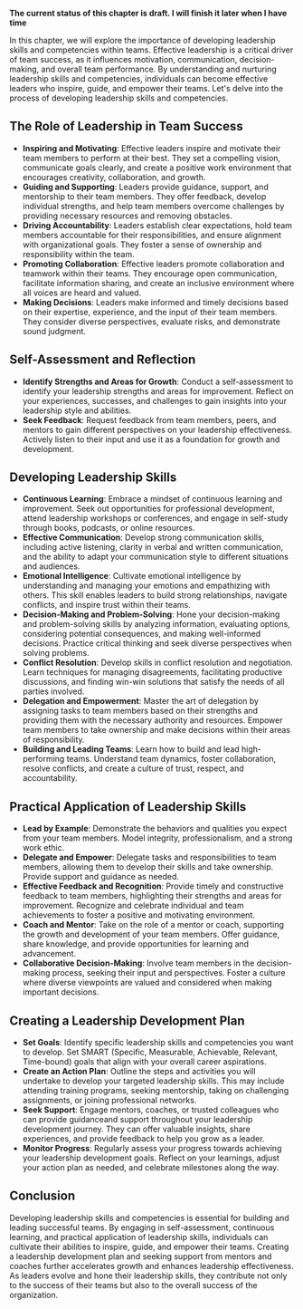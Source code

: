 **The current status of this chapter is draft. I will finish it later when I have time**

In this chapter, we will explore the importance of developing leadership skills and competencies within teams. Effective leadership is a critical driver of team success, as it influences motivation, communication, decision-making, and overall team performance. By understanding and nurturing leadership skills and competencies, individuals can become effective leaders who inspire, guide, and empower their teams. Let's delve into the process of developing leadership skills and competencies.

The Role of Leadership in Team Success
--------------------------------------

* **Inspiring and Motivating**: Effective leaders inspire and motivate their team members to perform at their best. They set a compelling vision, communicate goals clearly, and create a positive work environment that encourages creativity, collaboration, and growth.
* **Guiding and Supporting**: Leaders provide guidance, support, and mentorship to their team members. They offer feedback, develop individual strengths, and help team members overcome challenges by providing necessary resources and removing obstacles.
* **Driving Accountability**: Leaders establish clear expectations, hold team members accountable for their responsibilities, and ensure alignment with organizational goals. They foster a sense of ownership and responsibility within the team.
* **Promoting Collaboration**: Effective leaders promote collaboration and teamwork within their teams. They encourage open communication, facilitate information sharing, and create an inclusive environment where all voices are heard and valued.
* **Making Decisions**: Leaders make informed and timely decisions based on their expertise, experience, and the input of their team members. They consider diverse perspectives, evaluate risks, and demonstrate sound judgment.

Self-Assessment and Reflection
------------------------------

* **Identify Strengths and Areas for Growth**: Conduct a self-assessment to identify your leadership strengths and areas for improvement. Reflect on your experiences, successes, and challenges to gain insights into your leadership style and abilities.
* **Seek Feedback**: Request feedback from team members, peers, and mentors to gain different perspectives on your leadership effectiveness. Actively listen to their input and use it as a foundation for growth and development.

Developing Leadership Skills
----------------------------

* **Continuous Learning**: Embrace a mindset of continuous learning and improvement. Seek out opportunities for professional development, attend leadership workshops or conferences, and engage in self-study through books, podcasts, or online resources.
* **Effective Communication**: Develop strong communication skills, including active listening, clarity in verbal and written communication, and the ability to adapt your communication style to different situations and audiences.
* **Emotional Intelligence**: Cultivate emotional intelligence by understanding and managing your emotions and empathizing with others. This skill enables leaders to build strong relationships, navigate conflicts, and inspire trust within their teams.
* **Decision-Making and Problem-Solving**: Hone your decision-making and problem-solving skills by analyzing information, evaluating options, considering potential consequences, and making well-informed decisions. Practice critical thinking and seek diverse perspectives when solving problems.
* **Conflict Resolution**: Develop skills in conflict resolution and negotiation. Learn techniques for managing disagreements, facilitating productive discussions, and finding win-win solutions that satisfy the needs of all parties involved.
* **Delegation and Empowerment**: Master the art of delegation by assigning tasks to team members based on their strengths and providing them with the necessary authority and resources. Empower team members to take ownership and make decisions within their areas of responsibility.
* **Building and Leading Teams**: Learn how to build and lead high-performing teams. Understand team dynamics, foster collaboration, resolve conflicts, and create a culture of trust, respect, and accountability.

Practical Application of Leadership Skills
------------------------------------------

* **Lead by Example**: Demonstrate the behaviors and qualities you expect from your team members. Model integrity, professionalism, and a strong work ethic.
* **Delegate and Empower**: Delegate tasks and responsibilities to team members, allowing them to develop their skills and take ownership. Provide support and guidance as needed.
* **Effective Feedback and Recognition**: Provide timely and constructive feedback to team members, highlighting their strengths and areas for improvement. Recognize and celebrate individual and team achievements to foster a positive and motivating environment.
* **Coach and Mentor**: Take on the role of a mentor or coach, supporting the growth and development of your team members. Offer guidance, share knowledge, and provide opportunities for learning and advancement.
* **Collaborative Decision-Making**: Involve team members in the decision-making process, seeking their input and perspectives. Foster a culture where diverse viewpoints are valued and considered when making important decisions.

Creating a Leadership Development Plan
--------------------------------------

* **Set Goals**: Identify specific leadership skills and competencies you want to develop. Set SMART (Specific, Measurable, Achievable, Relevant, Time-bound) goals that align with your overall career aspirations.
* **Create an Action Plan**: Outline the steps and activities you will undertake to develop your targeted leadership skills. This may include attending training programs, seeking mentorship, taking on challenging assignments, or joining professional networks.
* **Seek Support**: Engage mentors, coaches, or trusted colleagues who can provide guidanceand support throughout your leadership development journey. They can offer valuable insights, share experiences, and provide feedback to help you grow as a leader.
* **Monitor Progress**: Regularly assess your progress towards achieving your leadership development goals. Reflect on your learnings, adjust your action plan as needed, and celebrate milestones along the way.

Conclusion
----------

Developing leadership skills and competencies is essential for building and leading successful teams. By engaging in self-assessment, continuous learning, and practical application of leadership skills, individuals can cultivate their abilities to inspire, guide, and empower their teams. Creating a leadership development plan and seeking support from mentors and coaches further accelerates growth and enhances leadership effectiveness. As leaders evolve and hone their leadership skills, they contribute not only to the success of their teams but also to the overall success of the organization.

